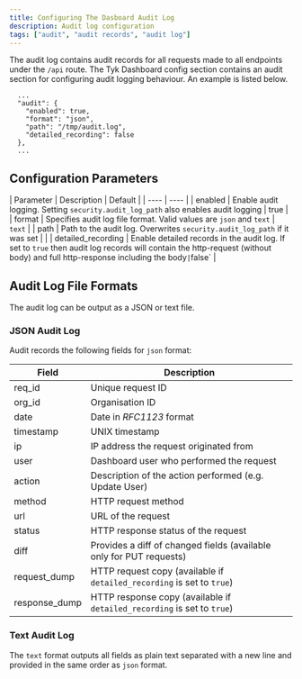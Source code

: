 ```yaml
---
title: Configuring The Dasboard Audit Log
description: Audit log configuration
tags: ["audit", "audit records", "audit log"]
---
```


The audit log contains audit records for all requests made to all endpoints under the `/api` route.
The Tyk Dashboard config section contains an audit section for configuring audit logging behaviour. An example is listed below.

```console
  ...
  "audit": {
    "enabled": true,
    "format": "json",
    "path": "/tmp/audit.log",
    "detailed_recording": false
  },
  ...
```

## Configuration Parameters

| Parameter | Description | Default |
| ---- | ---- |
| enabled | Enable audit logging. Setting `security.audit_log_path` also enables audit logging | true |
| format | Specifies audit log file format. Valid values are `json` and `text` | `text` |
| path | Path to the audit log. Overwrites `security.audit_log_path` if it was set | |
| detailed_recording | Enable detailed records in the audit log. If set to `true` then audit log records will contain the http-request (without body) and full http-response including the body` | `false` |

## Audit Log File Formats

The audit log can be output as a JSON or text file.

### JSON Audit Log

Audit records the following fields for `json` format:

| Field | Description |
| ---- | ---- |
| req_id | Unique request ID |
| org_id | Organisation ID |
| date   | Date in *RFC1123* format |
| timestamp | UNIX timestamp |
| ip | IP address the request originated from |
| user | Dashboard user who performed the request |
| action | Description of the action performed (e.g. Update User) |
| method | HTTP request method |
| url | URL of the request |
| status | HTTP response status of the request |
| diff | Provides a diff of changed fields (available only for PUT requests) |
| request_dump | HTTP request copy (available if `detailed_recording` is set to `true`) |
| response_dump | HTTP response copy (available if `detailed_recording` is set to `true`) |

### Text Audit Log

The `text` format outputs all fields as plain text separated with a new line and provided in the same order as `json` format.
